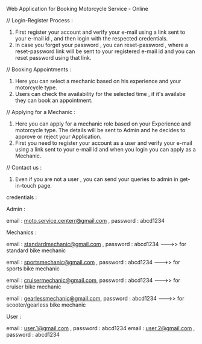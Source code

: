 Web Application for Booking Motorcycle Service - Online


// Login-Register Process :

1. First register your account and verify your e-mail using a link sent to your e-mail id , and then login with the respected credentials.
2. In case you forget your password , you can reset-password , where a reset-password link will be sent to your registered e-mail id and you can reset password using that link.

// Booking Appointments :

1. Here you can select a mechanic based on his experience and your motorcycle type.
2. Users can check the availability for the selected time , if it's availabe they can book an appointment.

// Applying for a Mechanic :

1. Here you can apply for a mechanic role based on your Experience and motorcycle type. The details will be sent to Admin and he decides to approve or reject your Application.
2. First you need to register your account as a user and verify your e-mail using a link sent to your e-mail id and when you login you can apply as a Mechanic.

// Contact us :

1. Even if you are not a user , you can send your queries to admin in get-in-touch page.



credentials :

Admin :

email : moto.service.centerr@gmail.com , password : abcd1234

Mechanics :

email : standardmechanic@gmail.com ,         password : abcd1234 --->> for standard bike mechanic

email : sportsmechanic@gmail.com ,           password : abcd1234 --->> for sports bike mechanic

email : cruisermechanic@gmail.com,      password : abcd1234 --->> for cruiser bike mechanic

email : gearlessmechanic@gmail.com,          password : abcd1234 --->> for scooter/gearless bike mechanic

User :

email : user.1@gmail.com ,          password : abcd1234
email : user.2@gmail.com ,          password : abcd1234

